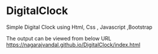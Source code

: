 # DigitalClock
Simple Digital Clock using Html, Css , Javascript ,Bootstrap

The output can be viewed from below URL
https://nagarajvandal.github.io/DigitalClock/index.html


